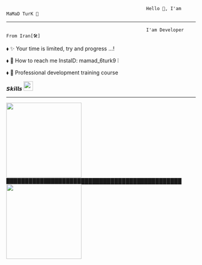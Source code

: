                                                         Hello 👋, I'am MaMaD TurK 👑
________________________________________________________________________________________________________________________________________________________________________                                                            
                                                        I'am Developer From Iran[🛠]
⬧︎ ✨ Your time is limited, try and progress ...!  

⬧︎ 📣 How to reach me  InstaID: mamad_6turk9 ❕                                                                          

⬧︎ 💼 Professional development training course

𝙎𝙠𝙞𝙡𝙡𝙨 <img src="https://camo.githubusercontent.com/beb64ff21c883e318e4f5db5231c2ba4175705bea1c9249e82a41ab375db4f75/68747470733a2f2f6d65646961322e67697068792e636f6d2f6d656469612f51737347456d706b79454f684243623765312f67697068792e6769663f6369643d656366303565343761306e336769316266716e74716d6f62386739616964316f796a327772336473336d67373030626c267269643d67697068792e676966" width="25px" data-canonical-src="https://media2.giphy.com/media/QssGEmpkyEOhBCb7e1/giphy.gif?cid=ecf05e47a0n3gi1bfqntqmob8g9aid1oyj2wr3ds3mg700bl&amp;rid=giphy.gif" style="max-width: 100%;">

______________________________________________________________________________________________________________________________________________________
<img src="http://www.upsara.com/images/l146234_.jpg" width="200px" style="max-width: 100%;"> ███████████████████████████████████████████████ <img src="https://media1.giphy.com/media/qgQUggAC3Pfv687qPC/giphy.gif" width="200px" style="max-width: 100%;">               

